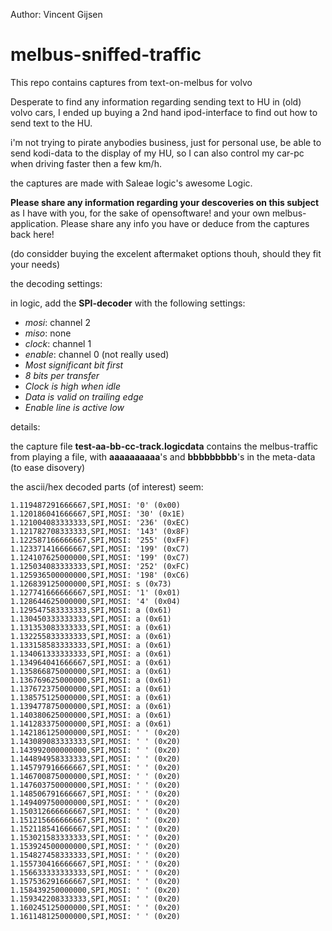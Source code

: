 Author: Vincent Gijsen

# melbus-sniffed-traffic
This repo contains captures from text-on-melbus for volvo

Desperate to find any information regarding sending text to HU in (old) volvo cars, I ended up buying a 2nd hand ipod-interface to find out how to send text to the HU.

i'm not trying to pirate anybodies business, just for personal use, be able to send kodi-data to the display of my HU, so I can also control my car-pc when driving faster then a few km/h.

the captures are made with Saleae logic's awesome Logic.

**Please share any information regarding your descoveries on this subject** as I have with you, for the sake of opensoftware! and your own melbus-application. Please share any info you have or deduce from the captures back here!

(do considder buying the excelent aftermaket options thouh, should they fit your needs)

the decoding settings:

in logic, add the **SPI-decoder** with the following settings:

* *mosi*: channel 2
* *miso*: none
* *clock*: channel 1
* *enable*: channel 0 (not really used)
* *Most significant bit first*
* *8 bits per transfer*
* *Clock is high when idle*
* *Data is valid on trailing edge*
* *Enable line is active low*


details:

the capture file **test-aa-bb-cc-track.logicdata** contains the melbus-traffic from playing a file, with **aaaaaaaaaa**'s and **bbbbbbbbb**'s in the meta-data (to ease disovery)


the ascii/hex decoded parts (of interest) seem:

```csv
1.119487291666667,SPI,MOSI: '0' (0x00)
1.120186041666667,SPI,MOSI: '30' (0x1E)
1.121004083333333,SPI,MOSI: '236' (0xEC)
1.121782708333333,SPI,MOSI: '143' (0x8F)
1.122587166666667,SPI,MOSI: '255' (0xFF)
1.123371416666667,SPI,MOSI: '199' (0xC7)
1.124107625000000,SPI,MOSI: '199' (0xC7)
1.125034083333333,SPI,MOSI: '252' (0xFC)
1.125936500000000,SPI,MOSI: '198' (0xC6)
1.126839125000000,SPI,MOSI: s (0x73)
1.127741666666667,SPI,MOSI: '1' (0x01)
1.128644625000000,SPI,MOSI: '4' (0x04)
1.129547583333333,SPI,MOSI: a (0x61)
1.130450333333333,SPI,MOSI: a (0x61)
1.131353083333333,SPI,MOSI: a (0x61)
1.132255833333333,SPI,MOSI: a (0x61)
1.133158583333333,SPI,MOSI: a (0x61)
1.134061333333333,SPI,MOSI: a (0x61)
1.134964041666667,SPI,MOSI: a (0x61)
1.135866875000000,SPI,MOSI: a (0x61)
1.136769625000000,SPI,MOSI: a (0x61)
1.137672375000000,SPI,MOSI: a (0x61)
1.138575125000000,SPI,MOSI: a (0x61)
1.139477875000000,SPI,MOSI: a (0x61)
1.140380625000000,SPI,MOSI: a (0x61)
1.141283375000000,SPI,MOSI: a (0x61)
1.142186125000000,SPI,MOSI: ' ' (0x20)
1.143089083333333,SPI,MOSI: ' ' (0x20)
1.143992000000000,SPI,MOSI: ' ' (0x20)
1.144894958333333,SPI,MOSI: ' ' (0x20)
1.145797916666667,SPI,MOSI: ' ' (0x20)
1.146700875000000,SPI,MOSI: ' ' (0x20)
1.147603750000000,SPI,MOSI: ' ' (0x20)
1.148506791666667,SPI,MOSI: ' ' (0x20)
1.149409750000000,SPI,MOSI: ' ' (0x20)
1.150312666666667,SPI,MOSI: ' ' (0x20)
1.151215666666667,SPI,MOSI: ' ' (0x20)
1.152118541666667,SPI,MOSI: ' ' (0x20)
1.153021583333333,SPI,MOSI: ' ' (0x20)
1.153924500000000,SPI,MOSI: ' ' (0x20)
1.154827458333333,SPI,MOSI: ' ' (0x20)
1.155730416666667,SPI,MOSI: ' ' (0x20)
1.156633333333333,SPI,MOSI: ' ' (0x20)
1.157536291666667,SPI,MOSI: ' ' (0x20)
1.158439250000000,SPI,MOSI: ' ' (0x20)
1.159342208333333,SPI,MOSI: ' ' (0x20)
1.160245125000000,SPI,MOSI: ' ' (0x20)
1.161148125000000,SPI,MOSI: ' ' (0x20)


```
